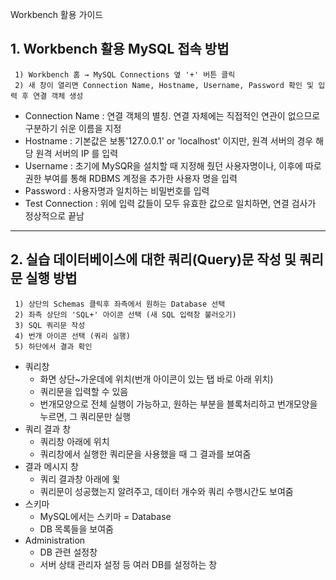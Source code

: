  Workbench 활용 가이드

## 1. Workbench 활용 MySQL 접속 방법

     1) Workbench 홈 → MySQL Connections 옆 '+' 버튼 클릭
     2) 새 창이 열리면 Connection Name, Hostname, Username, Password 확인 및 입력 후 연결 객체 생성


 - Connection Name : 연결 객체의 별칭. 연결 자체에는 직접적인 연관이 없으므로 구분하기 쉬운 이름을 지정
 - Hostname : 기본값은 보통'127.0.0.1' or 'localhost' 이지만, 원격 서버의 경우 해당 원격 서버의 IP 를 입력
 - Username : 초기에 MySQR을 설치할 때 지정해 줬던 사용자명이나, 이후에 따로 권한 부여를 통해 RDBMS 계정을 추가한 사용자 명을 입력
 - Password : 사용자명과 일치하는 비밀번호를 입력
 - Test Connection : 위에 입력 값들이 모두 유효한 값으로 일치하면, 연결 검사가 정상적으로 끝남

---

## 2. 실습 데이터베이스에 대한 쿼리(Query)문 작성 및 쿼리문 실행 방법

     1) 상단의 Schemas 클릭후 좌측에서 원하는 Database 선택
     2) 좌측 상단의 'SQL+' 아이콘 선택 (새 SQL 입력창 불러오기)
     3) SQL 쿼리문 작성
     4) 번개 아이콘 선택 (쿼리 실행)
     5) 하단에서 결과 확인
 
 - 쿼리창 
     - 화면 상단~가운데에 위치(번개 아이콘이 있는 탭 바로 아래 위치)
     - 쿼리문을 입력할 수 있음
     - 번개모양으로 전체 실행이 가능하고, 원하는 부분을 블록처리하고 번개모양을 누르면, 그 쿼리문만 실행 
 - 쿼리 결과 창     
     - 쿼리창 아래에 위치
     - 쿼리창에서 실행한 쿼리문을 사용했을 때 그 결과를 보여줌
 - 결과 메시지 창
     - 쿼리 결과창 아래에 윛
     - 쿼리문이 성공했는지 알려주고, 데이터 개수와 쿼리 수행시간도 보여줌     
 - 스키마
     - MySQL에서는 스키마 = Database
     - DB 목록들을 보여줌
 - Administration
     - DB 관련 설정창
     - 서버 상태 관리자 설정 등 여러 DB를 설정하는 창